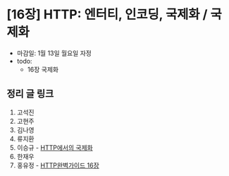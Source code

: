 # [16장] HTTP: 엔터티, 인코딩, 국제화 / 국제화

- 마감일: 1월 13일 월요일 자정
- todo:
  - 16장 국제화

## 정리 글 링크

1. 고석진
2. 고현주
3. 김나영
4. 류지환
5. 이승규 - [HTTP에서의 국제화](https://ideveloper2.dev/blog/2020-01-12--http%EC%97%90%EC%84%9C%EC%9D%98-%EA%B5%AD%EC%A0%9C%ED%99%94/)
6. 한재우
7. 홍유정 - [HTTP완벽가이드 16장](https://youjung-hong.github.io/2020-01-11/HTTP완벽가이드-16-국제화/)
